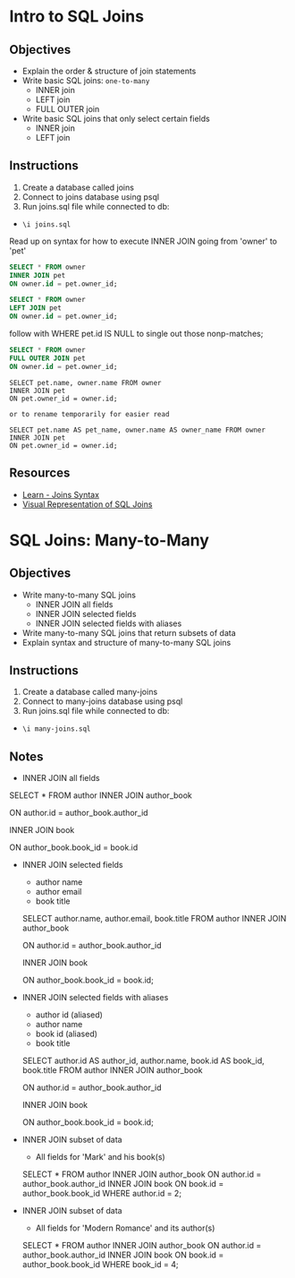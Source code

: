 # Intro to SQL Joins

## Objectives

* Explain the order & structure of join statements
* Write basic SQL joins: `one-to-many`
  - INNER join
  - LEFT join
  - FULL OUTER join
* Write basic SQL joins that only select certain fields
  - INNER join
  - LEFT join

## Instructions

1. Create a database called joins
2. Connect to joins database using psql
3. Run joins.sql file while connected to db:
  - `\i joins.sql`

  Read up on syntax for how to execute INNER JOIN going from 'owner' to 'pet'
```sql inner join 
SELECT * FROM owner
INNER JOIN pet
ON owner.id = pet.owner_id;
```

```sql left join
SELECT * FROM owner
LEFT JOIN pet
ON owner.id = pet.owner_id;
```
follow with WHERE pet.id IS NULL to single out those nonp-matches;

``` sql full outer join
SELECT * FROM owner
FULL OUTER JOIN pet
ON owner.id = pet.owner_id;
```

```inner join specific field
SELECT pet.name, owner.name FROM owner
INNER JOIN pet
ON pet.owner_id = owner.id;

or to rename temporarily for easier read

SELECT pet.name AS pet_name, owner.name AS owner_name FROM owner
INNER JOIN pet
ON pet.owner_id = owner.id;
```

## Resources

* [Learn - Joins Syntax](https://github.com/gSchool/sql-curriculum/blob/master/Joins.md#joins---syntax)
* [Visual Representation of SQL Joins](https://www.codeproject.com/Articles/33052/Visual-Representation-of-SQL-Joins)


<!-- ///many joins -->

# SQL Joins: Many-to-Many

## Objectives

* Write many-to-many SQL joins
  - INNER JOIN all fields
  - INNER JOIN selected fields
  - INNER JOIN selected fields with aliases
* Write many-to-many SQL joins that return subsets of data
* Explain syntax and structure of many-to-many SQL joins

## Instructions

1. Create a database called many-joins
2. Connect to many-joins database using psql
3. Run joins.sql file while connected to db:
  - `\i many-joins.sql`

## Notes

* INNER JOIN all fields

SELECT * FROM author
INNER JOIN author_book

ON author.id = author_book.author_id

INNER JOIN book

ON author_book.book_id = book.id

* INNER JOIN selected fields
  - author name
  - author email
  - book title

  SELECT author.name, author.email, book.title FROM author
  INNER JOIN author_book

  ON author.id = author_book.author_id

  INNER JOIN book

  ON author_book.book_id = book.id;

* INNER JOIN selected fields with aliases
  - author id (aliased)
  - author name
  - book id (aliased)
  - book title

  SELECT author.id AS author_id, author.name, book.id AS book_id, book.title FROM author
  INNER JOIN author_book

  ON author.id = author_book.author_id

  INNER JOIN book

  ON author_book.book_id = book.id;

* INNER JOIN subset of data
  - All fields for 'Mark' and his book(s)

  SELECT * FROM author
  INNER JOIN author_book
  ON author.id = author_book.author_id
  INNER JOIN book
  ON book.id = author_book.book_id
  WHERE author.id = 2;

* INNER JOIN subset of data
  - All fields for 'Modern Romance' and its author(s)

  SELECT * FROM author
  INNER JOIN author_book
  ON author.id = author_book.author_id
  INNER JOIN book
  ON book.id = author_book.book_id
  WHERE book_id = 4;